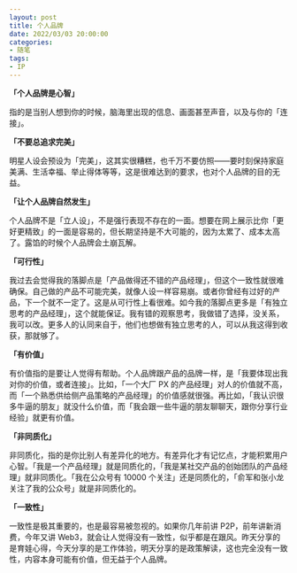 ```yaml
---
layout: post
title: 个人品牌
date: 2022/03/03 20:00:00
categories:
- 随笔
tags:
- IP
---
```


**「个人品牌是心智」**

指的是当别人想到你的时候，脑海里出现的信息、画面甚至声音，以及与你的「连接」。

**「不要总追求完美」**

明星人设会预设为「完美」，这其实很糟糕，也千万不要仿照——要时刻保持家庭美满、生活幸福、举止得体等等，这是很难达到的要求，也对个人品牌的目的无益。

**「让个人品牌自然发生」**

个人品牌不是「立人设」，不是强行表现不存在的一面。想要在网上展示比你「更好更精致」的一面是容易的，但长期坚持是不大可能的，因为太累了、成本太高了。露馅的时候个人品牌会土崩瓦解。

**「可行性」**

我过去会觉得我的落脚点是「产品做得还不错的产品经理」，但这个一致性就很难确保。自己做的产品不可能完美，就像人设一样容易崩。或者你曾经有过好的产品，下一个就不一定了。这是从可行性上看很难。如今我的落脚点更多是「有独立思考的产品经理」，这个就能保证。我有错的观察思考，我做错了选择，没关系，我可以改。更多人的认同来自于，他们也想做有独立思考的人，可以从我这得到收获，那就够了。

**「有价值」**

有价值指的是要让人觉得有帮助。个人品牌跟产品的品牌一样，是「我要体现出我对你的价值，或者连接」。比如，「一个大厂 PX 的产品经理」对人的价值就不高，而「一个熟悉供给侧产品策略的产品经理」的价值感就很强。再比如，「我认识很多牛逼的朋友」就没什么价值，而「我会跟一些牛逼的朋友聊聊天，跟你分享行业经验」就更有价值。

**「非同质化」**

非同质化，指的是你比别人有差异化的地方。有差异化才有记忆点，才能积累用户心智。「我是一个产品经理」就是同质化的，「我是某社交产品的创始团队的产品经理」就非同质化。「我在公众号有 10000 个关注」还是同质化的，「俞军和张小龙关注了我的公众号」就是非同质化的。

**「一致性」**

一致性是极其重要的，也是最容易被忽视的。如果你几年前讲 P2P，前年讲新消费，今年又讲 Web3，就会让人觉得没有一致性，似乎都是在跟风。昨天分享的是育娃心得，今天分享的是工作体验，明天分享的是政策解读，这也完全没有一致性，内容本身可能有价值，但无益于个人品牌。
